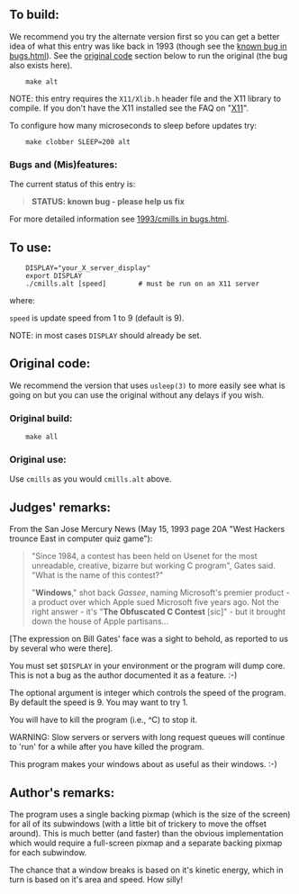 ## To build:

We recommend you try the alternate version first so you can get a better idea of what
this entry was like back in 1993 (though see the [known bug in
bugs.html](../../bugs.html#1993_cmills)). See the [original code](#original-code)
section below to run the original (the bug also exists here).

``` <!---sh-->
    make alt
```

NOTE: this entry requires the `X11/Xlib.h` header file and the X11 library to
compile. If you don't have the X11 installed see the
FAQ on "[X11](../../faq.html#X11)".

To configure how many microseconds to sleep before updates try:

``` <!---sh-->
    make clobber SLEEP=200 alt
```


### Bugs and (Mis)features:

The current status of this entry is:

> **STATUS: known bug - please help us fix**

For more detailed information see [1993/cmills in bugs.html](../../bugs.html#1993_cmills).


## To use:

``` <!---sh-->
    DISPLAY="your_X_server_display"
    export DISPLAY
    ./cmills.alt [speed]        # must be run on an X11 server
```

where:

`speed` is update speed from 1 to 9 (default is 9).


NOTE: in most cases `DISPLAY` should already be set.


## Original code:

We recommend the version that uses `usleep(3)` to more easily see what is going
on but you can use the original without any delays if you wish.


### Original build:

``` <!---sh-->
    make all
```


### Original use:

Use `cmills` as you would `cmills.alt` above.


## Judges' remarks:

From the San Jose Mercury News (May 15, 1993 page 20A "West Hackers
trounce East in computer quiz game"):

> "Since 1984, a contest has been held on Usenet for the most unreadable,
creative, bizarre but working C program", Gates said. "What is the name of this
contest?"
>
> "**Windows**," shot back _Gassee_, naming Microsoft's premier product - a
product over which Apple sued Microsoft five years ago. Not the right answer -
it's "**The Obfuscated C Contest** [sic]" - but it brought down the house of Apple
partisans...

[The expression on Bill Gates' face was a sight to behold, as reported
to us by several who were there].

You must set `$DISPLAY` in your environment or the program will
dump core.  This is not a bug as the author documented it as
a feature.  :-)

The optional argument is integer which controls the speed of the
program.  By default the speed is 9.  You may want to try 1.

You will have to kill the program (i.e., ^C) to stop it.

WARNING: Slow servers or servers with long request queues will
continue to 'run' for a while after you have killed
the program.

This program makes your windows about as useful as their windows. :-)


## Author's remarks:

The program uses a single backing pixmap (which is the size of the
screen) for all of its subwindows (with a little bit of trickery to
move the offset around).  This is much better (and faster) than the
obvious implementation which would require a full-screen pixmap and
a separate backing pixmap for each subwindow.

The chance that a window breaks is based on it's kinetic energy,
which in turn is based on it's area and speed.  How silly!


<!--

    Copyright © 1984-2024 by Landon Curt Noll. All Rights Reserved.

    You are free to share and adapt this file under the terms of this license:

        Creative Commons Attribution-ShareAlike 4.0 International (CC BY-SA 4.0)

    For more information, see:

        https://creativecommons.org/licenses/by-sa/4.0/

-->
